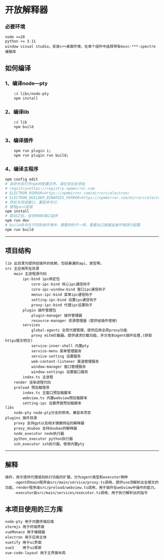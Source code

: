 # 开放解释器


### 必要环境
    node <=20
    python <= 3.11
    window visual studio，安装c++桌面环境，在单个组件中选择带有msvc-***-spectre缓解库

## 如何编译
### 1、编译node—pty

```bash
    cd libs/node-pty
    npm install
```
### 2、编译lib
```bash
    cd lib
    npm build
```
### 3、编译插件
```bash
    npm run plugin i;
    npm run plugin run build;
```
### 4、编译主程序

```bash
npm config edit
# 该命令会打开npm的配置文件，请在空白处添加
# registry=https://registry.npmmirror.com
# ELECTRON_MIRROR=https://npmmirror.com/mirrors/electron/
# ELECTRON_BUILDER_BINARIES_MIRROR=https://npmmirror.com/mirrors/electron-builder-binaries/
# 然后关闭该窗口，重启命令行.
# 使用yarn安装
npm install
# 启动之后，会在9080端口监听
npm run dev
# build命令在不同系统环境中，需要的的不一样，需要自己根据自身环境进行配置
npm run build
```

---
## 项目结构
    lib 此目录为提供给插件的依赖，包括暴漏的api、类型等。
    src 主应用所在目录
        main 主进程源代码
            ipc-bind ipc绑定包
                core-ipc-bind 核心ipc通信钩子
                core-ipc-window-bind 窗口ipc通信钩子
                menus-ipc-bind 菜单ipc通信钩子
                setting-ipc-bind 设置ipc通信钩子
                proxy-ipc-bind 代理ipc设置钩子
            plugin 插件管理包
                plugin-manager 插件管理器
                resource-manager 资源管理器（提供给插件使用）
            services
                global-agents 全局代理管理，提供应用全局proxy功能
                proxy mitm拦截器，提供请求拦截功能，并分发到agent插件处理,(获取https报文明文)
                service-inner-shell 内置pty
                service-menu 菜单管理服务
                service-setting 设置服务
                web-content-listener 渠道管理服务
                window-manager 窗口管理服务
                window-settings 设置窗口服务
            index.ts 主进程
        render 渲染进程代码
        preload 预加载程序
            index.ts 主窗口预加载脚本
            webview.ts 内置webview预加载脚本
            setting-ipc 设置界面预加载脚本
    libs 
        node-pty node-pty分支的修改，兼容本项目
    plugins 插件目录
        proxy 支持gpt以及相关镜像网站的解释器
        proxy_doubao 支持doubao的解释器
        node_executor node执行器
        python_executor python执行器
        ssh_executor ssh执行器，使用内置pty
---
## 解释
    插件，用于提供代理或则执行功能的扩展，分为agent类型和executor两种
        -agent的main程序由src/main/service/proxy.ts调用，提供sse流解析出全报文的功能，render程序由src/preload/webview.ts调用，用于插件在webview中操作的能力。
        -executor由src/main/services/executor.ts调用，用于执行解析出的指令
    
## 本项目使用的三方库
    node-pty 用于内置终端后端
    xtermjs 用于终端界面
    vueMonaco 用于编辑器 
    electron 用于应用主体
    vuetify 用于ui界面
    vue3    用于ui框架
    vue-code-layout 用于主界面布局